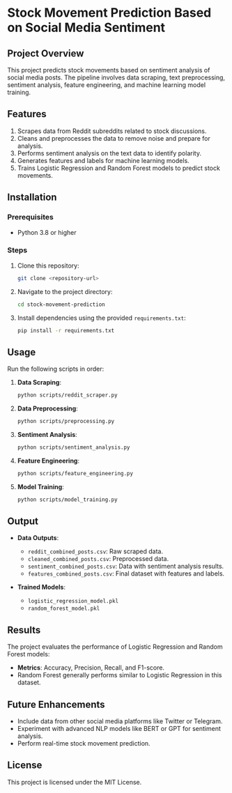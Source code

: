 
# Stock Movement Prediction Based on Social Media Sentiment

## Project Overview
This project predicts stock movements based on sentiment analysis of social media posts. 
The pipeline involves data scraping, text preprocessing, sentiment analysis, feature engineering, 
and machine learning model training.

## Features
1. Scrapes data from Reddit subreddits related to stock discussions.
2. Cleans and preprocesses the data to remove noise and prepare for analysis.
3. Performs sentiment analysis on the text data to identify polarity.
4. Generates features and labels for machine learning models.
5. Trains Logistic Regression and Random Forest models to predict stock movements.

## Installation
### Prerequisites
- Python 3.8 or higher

### Steps
1. Clone this repository:
   ```bash
   git clone <repository-url>
   ```
2. Navigate to the project directory:
   ```bash
   cd stock-movement-prediction
   ```
3. Install dependencies using the provided `requirements.txt`:
   ```bash
   pip install -r requirements.txt
   ```

## Usage
Run the following scripts in order:

1. **Data Scraping**:
   ```bash
   python scripts/reddit_scraper.py
   ```

2. **Data Preprocessing**:
   ```bash
   python scripts/preprocessing.py
   ```

3. **Sentiment Analysis**:
   ```bash
   python scripts/sentiment_analysis.py
   ```

4. **Feature Engineering**:
   ```bash
   python scripts/feature_engineering.py
   ```

5. **Model Training**:
   ```bash
   python scripts/model_training.py
   ```

## Output
- **Data Outputs**:
  - `reddit_combined_posts.csv`: Raw scraped data.
  - `cleaned_combined_posts.csv`: Preprocessed data.
  - `sentiment_combined_posts.csv`: Data with sentiment analysis results.
  - `features_combined_posts.csv`: Final dataset with features and labels.

- **Trained Models**:
  - `logistic_regression_model.pkl`
  - `random_forest_model.pkl`

## Results
The project evaluates the performance of Logistic Regression and Random Forest models:
- **Metrics**: Accuracy, Precision, Recall, and F1-score.
- Random Forest generally performs similar to Logistic Regression in this dataset.

## Future Enhancements
- Include data from other social media platforms like Twitter or Telegram.
- Experiment with advanced NLP models like BERT or GPT for sentiment analysis.
- Perform real-time stock movement prediction.

## License
This project is licensed under the MIT License.